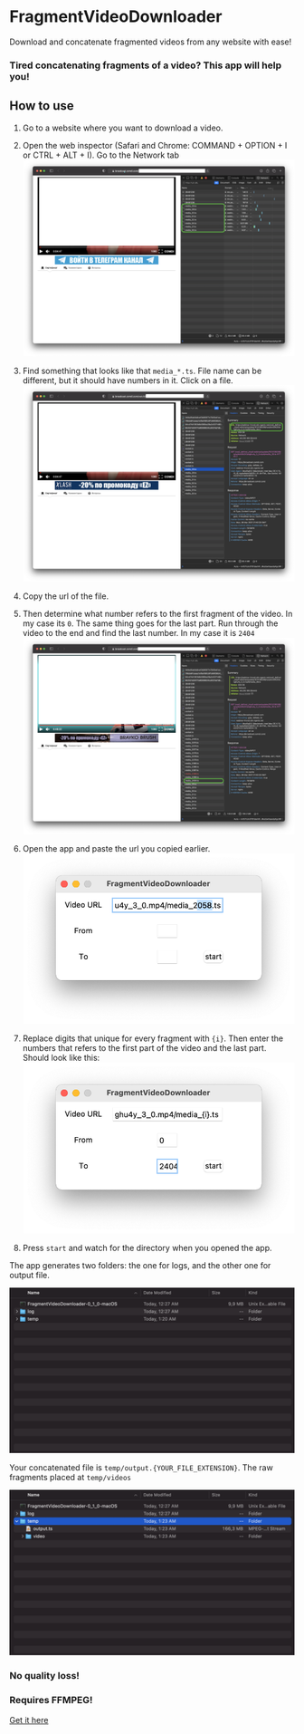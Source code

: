 # FragmentVideoDownloader
Download and concatenate fragmented videos from any website with ease!

### Tired concatenating fragments of a video? This app will help you! 

## How to use
1. Go to a website where you want to download a video.
2. Open the web inspector (Safari and Chrome: COMMAND + OPTION + I or CTRL + ALT + I). Go to the Network tab
![](img/1.png)
3. Find something that looks like that `media_*.ts`. File name can be different, but it should have numbers in it.
Click on a file.
![](img/2.png)
4. Copy the url of the file. 
   
5. Then determine what number refers to the first fragment of the video. In my case its `0`. 
The same thing goes for the last part. Run through the video to the end and find the last number. In my case it is `2404`
![](img/3.png)
6. Open the app and paste the url you copied earlier.
![](img/4.png)
7. Replace digits that unique for every fragment with `{i}`. Then enter the numbers that refers to the first part of the video 
and the last part. Should look like this:
![](img/5.png)
   
8. Press `start` and watch for the directory when you opened the app.

The app generates two folders: the one for logs, and the other one for output file.


![](img/6.png)


Your concatenated file is `temp/output.{YOUR_FILE_EXTENSION}`. The raw fragments placed at `temp/videos`


![](img/7.png)

### No quality loss!
### Requires FFMPEG!
[Get it here](https://ffmpeg.org/download.html)
